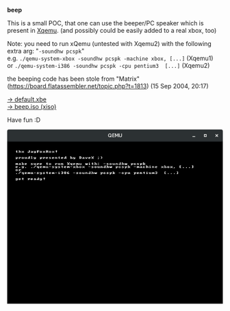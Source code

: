 **beep**

This is a small POC, that one can use the beeper/PC speaker which is present in [Xqemu](https://github.com/xqemu/xqemu). (and possibly could be easily added to a real xbox, too)

Note:
you need to run xQemu (untested with Xqemu2) with the following extra arg:
"``-soundhw pcspk``"   
e.g.  `./qemu-system-xbox -soundhw pcspk -machine xbox, [...]`   (Xqemu1)  
or    `./qemu-system-i386 -soundhw pcspk -cpu pentium3  [...]`   (Xqemu2)  

the beeping code has been stole from "Matrix" (https://board.flatassembler.net/topic.php?t=1813) (15 Sep 2004, 20:17)

<a href="bin/default.xbe" download>-> default.xbe</a> </br>
<a href="beep.iso" download>-> beep.iso (xiso)</a> </br>

Have fun :D

![Screenshot](screenshot.png)
